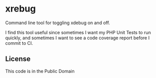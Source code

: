 xrebug
======

Command line tool for toggling xdebug on and off.

I find this tool useful since sometimes I want my PHP Unit Tests to run quickly,
and sometimes I want to see a code coverage report before I commit to CI.

License
-------

This code is in the Public Domain